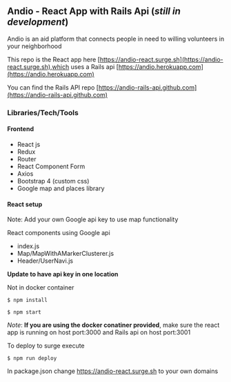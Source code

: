 ## Andio - React App with Rails Api (*still in development*)

Andio is an aid platform that connects people in need to willing volunteers in your neighborhood

This repo is the React app here [https://andio-react.surge.sh](https://andio-react.surge.sh),which uses a Rails api [https://andio.herokuapp.com](https://andio.herokuapp.com)

You can find the Rails API repo [https://andio-rails-api.github.com](https://andio-rails-api.github.com)

### Libraries/Tech/Tools
#### Frontend
* React js
* Redux
* Router
* React Component Form
* Axios
* Bootstrap 4 (custom css)
* Google map and places library

 
#### React setup

Note: Add your own Google api key to use map functionality

React components using Google api
* index.js
* Map/MapWithAMarkerClusterer.js
* Header/UserNavi.js

**Update to have api key in one location**

Not in docker container

`$ npm install`

`$ npm start`

*Note*: **If you are using the docker conatiner provided**, make sure the react app is running on host port:3000 and Rails api on host port:3001

To deploy to surge execute

`$ npm run deploy`

In package.json change https://andio-react.surge.sh to your own domains